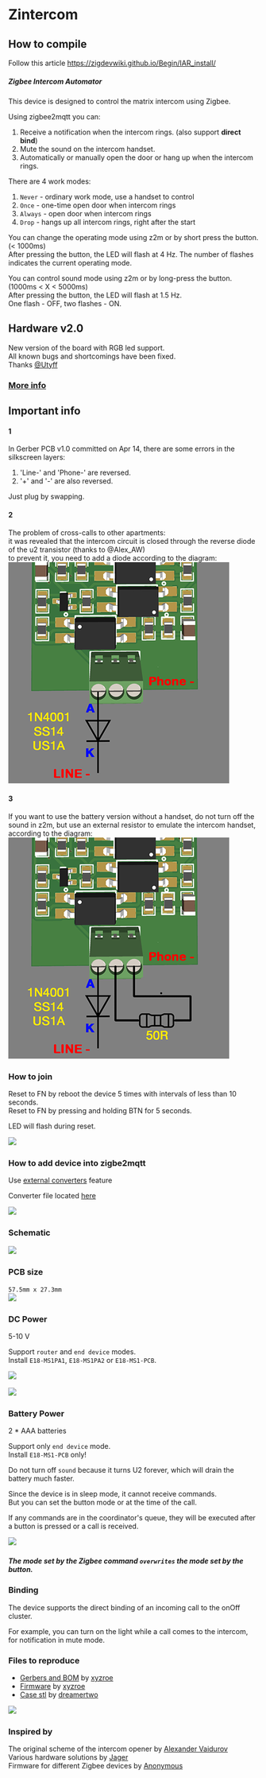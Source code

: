 # Zintercom

## How to compile
Follow this article https://zigdevwiki.github.io/Begin/IAR_install/

##### Zigbee Intercom Automator  
This device is designed to control the matrix intercom using Zigbee.

Using zigbee2mqtt you can:
1. Receive a notification when the intercom rings. (also support **direct bind**)
2. Mute the sound on the intercom handset.
3. Automatically or manually open the door or hang up when the intercom rings.

There are 4 work modes:  
1. `Never` - ordinary work mode, use a handset to control  
2. `Once` - one-time open door when intercom rings  
3. `Always` - open door when intercom rings  
4. `Drop` - hangs up all intercom rings, right after the start  

You can change the operating mode using z2m or by short press the button. (< 1000ms)  
After pressing the button, the LED will flash at 4 Hz. 
The number of flashes indicates the current operating mode.  

You can control sound mode using z2m or by long-press the button. (1000ms < X < 5000ms)  
After pressing the button, the LED will flash at 1.5 Hz.  
One flash - OFF, two flashes - ON.  

## Hardware v2.0
New version of the board with RGB led support.  
All known bugs and shortcomings have been fixed.  
Thanks [@Utyff](https://github.com/Utyff)
### [More info](https://github.com/diyruz/Zintercom/blob/master/README-RGB.md)
  
  
  
  
  
## Important info
#### 1
In Gerber PCB v1.0 committed on Apr 14, there are some errors in the silkscreen layers:
1. 'Line-' and 'Phone-' are reversed.
2. '+' and '-' are also reversed.  

Just plug by swapping.  
  
#### 2
The problem of cross-calls to other apartments:  
it was revealed that the intercom circuit is closed through the reverse diode of the u2 transistor (thanks to @Alex_AW)  
to prevent it, you need to add a diode according to the diagram:  
![](/images/fix_error_rings.png)  

#### 3
If you want to use the battery version without a handset, do not turn off the sound in z2m, but use an external resistor to emulate the intercom handset, according to the diagram:  
![](/images/battery_no_handset.png)    
   
   
### How to join
Reset to FN by reboot the device 5 times with intervals of less than 10 seconds.  
Reset to FN by pressing and holding BTN for 5 seconds.  

LED will flash during reset.  

![](/images/z2m_dashboard.gif)  


### How to add device into zigbe2mqtt
Use [external converters](https://www.zigbee2mqtt.io/information/configuration.html#external-converters-configuration) feature

Converter file located [here](https://github.com/diyruz/Zintercom/blob/master/converters/DIYRuZ_Zintercom.js)  

![](/images/z2m_exposes.png)  

### Schematic

![](/hardware/Schematic_Zintercom.png)  


### PCB size  

`57.5mm x 27.3mm`  
![](/images/dimensions.png)  


### DC Power  

5-10 V  
  
Support `router` and `end device` modes.  
Install `E18-MS1PA1`, `E18-MS1PA2` or `E18-MS1-PCB`.   

![](/images/front_side.png)  

![](/images/back_DC_5-9V.png)  


### Battery Power  

2 * AAA batteries  
  
Support only `end device` mode.  
Install `E18-MS1-PCB` only!  

Do not turn off `sound` because it turns U2 forever, which will drain the battery much faster.

Since the device is in sleep mode, it cannot receive commands.  
But you can set the button mode or at the time of the call.  

If any commands are in the coordinator's queue, they will be executed after a button is pressed or a call is received.

![](/images/back_2xAAA.png)  

##### The mode set by the Zigbee command `overwrites` the mode set by the button.

### Binding
The device supports the direct binding of an incoming call to the onOff cluster.  

For example, you can turn on the light while a call comes to the intercom, for notification in mute mode.


### Files to reproduce
* [Gerbers and BOM](https://github.com/diyruz/Zintercom/tree/master/hardware) by [xyzroe](https://t.me/xyzroe)  
* [Firmware](https://github.com/diyruz/Zintercom/releases) by [xyzroe](https://t.me/xyzroe)  
* [Case stl](https://www.thingiverse.com/thing:4866356) by [dreamertwo](https://t.me/dreamertwo) 

![](https://cdn.thingiverse.com/assets/0b/2f/09/d3/37/large_display_2021-05-22_22-55-43.JPG)

### Inspired by
The original scheme of the intercom opener by [Alexander Vaidurov](https://easyeda.com/Alex_AW/domofon-with-battery)  
Various hardware solutions by [Jager](https://modkam.ru)  
Firmware for different Zigbee devices by [Anonymous](https://github.com/nurikk/)  
